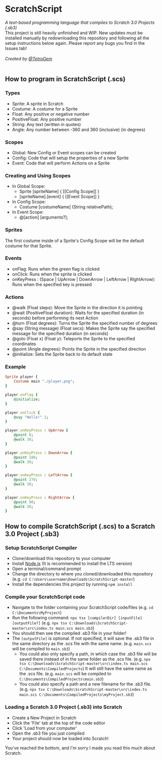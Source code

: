 # ScratchScript
*A text-based programming language that compiles to Scratch 3.0 Projects (.sb3)*
<br>
This project is still heavily unfinished and WIP. New updates must be installed manually by redownloading this repository and following all the setup instructions below again. Please report any bugs you find in the Issues tab!
<br><br>
*Created by [@TetroGem](https://github.com/TetroGem)*
<br><br>

## How to program in ScratchScript (.scs)
### Types
- Sprite: A sprite in Scratch
- Costume: A costume for a Sprite
- Float: Any positive or negative number
- PositiveFloat: Any positive number
- String: Any text (written in quotes)
- Angle: Any number between -360 and 360 (inclusive) (in degrees)

### Scopes
- Global: New Config or Event scopes can be created
- Config: Code that will setup the properties of a new Sprite
- Event: Code that will perform Actions on a Sprite

### Creating and Using Scopes
- In Global Scope:
  - Sprite \[spriteName\] { \[\[Config Scope\]\] }
  - [spriteName].[event] { \[\[Event Scope\]\] }
- In Config Scope:
  - Costume \[costumeName\] (String relativePath);
- In Event Scope:
  - @[action] [arguments?];

### Sprites
The first costume inside of a Sprite's Config Scope will be the default costume for that Sprite.

### Events
- onFlag: Runs when the green flag is clicked
- onClick: Runs when the sprite is clicked
- onKeyPress : (Space | UpArrow | DownArrow | LeftArrow | RIghtArrow): Runs when the specified key is pressed

### Actions
- @walk (Float steps): Move the Sprite in the direction it is pointing
- @wait (PositiveFloat duration): Waits for the specified duration (in seconds) before performing its next Action
- @turn (Float degrees): Turns the Sprite the specified number of degrees
- @say (String message) (Float secs): Makes the Sprite say the specified message for the specified duration (in seconds)
- @goto (Float x) (Float y): Teleports the Sprite to the specified coordinates
- @point (Angle degrees): Points the Sprite in the specified direction
- @initialize: Sets the Sprite back to its default state

### Example
```ruby
Sprite player {
    Costume main "./player.png";
}

player.onFlag {
    @initialize;
}

player.onClick {
    @say "Hello!" 2;
}

player.onKeyPress : UpArrow {
    @point 0;
    @walk 30;
}

player.onKeyPress : DownArrow {
    @point 180;
    @walk 30;
}

player.onKeyPress : LeftArrow {
    @point 270;
    @walk 30;
}

player.onKeyPress : RightArrow {
    @point 90;
    @walk 30;
}
```

## How to compile ScratchScript (.scs) to a Scratch 3.0 Project (.sb3)
### Setup ScratchScript Compiler
- Clone/download this repository to your computer
- Install [Node.js](https://nodejs.org/en/) (It is recommended to install the LTS version)
- Open a terminal/command prompt
- Change the directory to where you cloned/downloaded this repository (e.g. `cd C:\Users\username\Downloads\ScratchScript-master`)
- Install the dependencies this project by running `npm install`

### Compile your ScratchScript code
- Navigate to the folder containing your ScratchScript code/files (e.g. `cd C:\Documents\MyProject`)
- Run the following command: `npx tsx [compilerDir] [inputFile] [outputFile?]` (e.g. `npx tsx C:\Downloads\ScratchScript-master\src\index.ts main.scs main.sb3`)
- You should then see the compiled .sb3 file in your folder!
- The `[outputFile]` is optional. If not specified, it will save the .sb3 file in the same directory as the .scs file with the same name. (e.g. `main.scs` will be compiled to `main.sb3`)
  - You could also only specify a path, in which case the .sb3 file will be saved there instead of in the same folder as the .scs file. (e.g. `npx tsx C:\Downloads\ScratchScript-master\src\index.ts main.scs C:\Documents\CompiledProjects`) It will still have the same name as the .scs file. (e.g. `main.scs` will be compiled to `C:\Documents\CompiledProjects\main.sb3`)
  - You could also specify a path and a new filename for the .sb3 file. (e.g. `npx tsx C:\Downloads\ScratchScript-master\src\index.ts main.scs C:\Documents\CompiledProjects\myProject.sb3`)

### Loading a Scratch 3.0 Project (.sb3) into Scratch
- Create a New Project in Scratch
- Click the 'File' tab at the top of the code editor
- Click 'Load from your computer'
- Open the .sb3 file you just compiled
- Your project should now be loaded into Scratch!

You've reached the bottom, and I'm sorry I made you read this much about Scratch.
